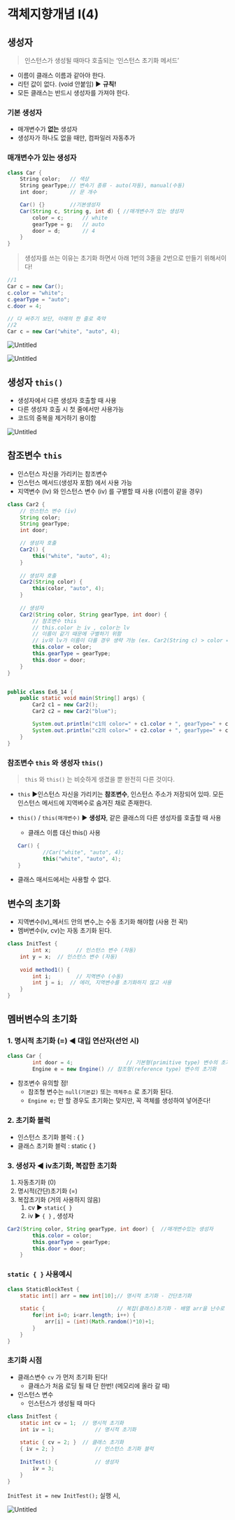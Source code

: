 # **객체지향개념 I(4)**

## **생성자**

> 인스턴스가 생성될 때마다 호출되는 ‘인스턴스 초기화 메서드’
> 
- 이름이 클래스 이름과 같아야 한다.
- 리턴 값이 없다. (void 안붙임) ▶ **규칙!**
- 모든 클래스는 반드시 생성자를 가져야 한다.

### **기본 생성자**

- 매개변수가 **없는** 생성자
- 생성자가 하나도 없을 때만, 컴파일러 자동추가

### **매개변수가 있는 생성자**

```java
class Car {
    String color;   // 색상
    String gearType;// 변속기 종류 - auto(자동), manual(수동)
    int door;       // 문 개수

    Car() {}        //기본생성자
    Car(String c, String g, int d) { //매개변수가 있는 생성자
        color = c;      // white
        gearType = g;   // auto
        door = d;       // 4
    }
}
```

> 생성자를 쓰는 이유는 초기화 하면서 아래 1번의 3줄을 2번으로 만들기 위해서이다!
> 

```java
//1
Car c = new Car();
c.color = "white";
c.gearType = "auto";
c.door = 4;

// 다 써주기 보단, 아래의 한 줄로 축약
//2
Car c = new Car("white", "auto", 4);
```

![Untitled](https://s3.us-west-2.amazonaws.com/secure.notion-static.com/ba83c104-501d-4e0b-b38f-5f965ffa48c0/Untitled.png?X-Amz-Algorithm=AWS4-HMAC-SHA256&X-Amz-Content-Sha256=UNSIGNED-PAYLOAD&X-Amz-Credential=AKIAT73L2G45EIPT3X45%2F20220212%2Fus-west-2%2Fs3%2Faws4_request&X-Amz-Date=20220212T132929Z&X-Amz-Expires=86400&X-Amz-Signature=d30e440eacb744d5bfdeb70c20114362d465d479f26487e046214a42ef172c32&X-Amz-SignedHeaders=host&response-content-disposition=filename%20%3D%22Untitled.png%22&x-id=GetObject)

![Untitled](https://s3.us-west-2.amazonaws.com/secure.notion-static.com/4d2d8aab-24fe-4b28-ab4f-cec618991d08/Untitled.png?X-Amz-Algorithm=AWS4-HMAC-SHA256&X-Amz-Content-Sha256=UNSIGNED-PAYLOAD&X-Amz-Credential=AKIAT73L2G45EIPT3X45%2F20220212%2Fus-west-2%2Fs3%2Faws4_request&X-Amz-Date=20220212T132932Z&X-Amz-Expires=86400&X-Amz-Signature=9d427d090b28a592a387cb2d9572ad16ce20ef221c2b66d73a389ad2f7e8983f&X-Amz-SignedHeaders=host&response-content-disposition=filename%20%3D%22Untitled.png%22&x-id=GetObject)

## 생성자 `this()`

- 생성자에서 다른 생성자 호출할 때 사용
- 다른 생성자 호출 시 첫 줄에서만 사용가능
- 코드의 중복을 제거하기 용이함

![Untitled](https://s3.us-west-2.amazonaws.com/secure.notion-static.com/cbf17bc1-8fc8-4cf4-9507-7d594b406dd6/Untitled.png?X-Amz-Algorithm=AWS4-HMAC-SHA256&X-Amz-Content-Sha256=UNSIGNED-PAYLOAD&X-Amz-Credential=AKIAT73L2G45EIPT3X45%2F20220212%2Fus-west-2%2Fs3%2Faws4_request&X-Amz-Date=20220212T133034Z&X-Amz-Expires=86400&X-Amz-Signature=53b580045c6bb8124e5a8af08e8addb37f86a49b37b70bc9ed0647bb985c3262&X-Amz-SignedHeaders=host&response-content-disposition=filename%20%3D%22Untitled.png%22&x-id=GetObject)

## 참조변수 `this`

- 인스턴스 자신을 가리키는 참조변수
- 인스턴스 메서드(생성자 포함) 에서 사용 가능
- 지역변수 (lv) 와 인스턴스 변수 (iv) 를 구별할 때 사용 (이름이 같을 경우)

```java
class Car2 {
	// 인스턴스 변수 (iv)
	String color;
	String gearType;
	int door;

	// 생성자 호출	
	Car2() {
		this("white", "auto", 4);
	}
	
	// 생성자 호출
	Car2(String color) {
		this(color, "auto", 4);
	}
	
	// 생성자
	Car2(String color, String gearType, int door) {
		// 참조변수 this
		// this.color 는 iv , color는 lv
		// 이름이 같기 때문에 구별하기 위함
		// iv와 lv가 이름이 다를 경우 생략 가능 (ex. Car2(String c) > color = c;
		this.color = color;
		this.gearType = gearType;
		this.door = door;
	}
}


public class Ex6_14 {
	public static void main(String[] args) {
		Car2 c1 = new Car2();	
		Car2 c2 = new Car2("blue");

		System.out.println("c1의 color=" + c1.color + ", gearType=" + c1.gearType+ ", door="+c1.door);
		System.out.println("c2의 color=" + c2.color + ", gearType=" + c2.gearType+ ", door="+c2.door);
	}
}
```

### 참조변수 `this` 와 생성자 `this()`

> `this` 와 `this()` 는 비슷하게 생겼을 뿐 완전히 다른 것이다.
> 
- `this` ▶인스턴스 자신을 가리키는 **참조변수**, 인스턴스 주소가 저장되어 있따. 모든 인스턴스 메서드에 지역벼수로 숨겨진 채로 존재한다.
- `this()` / `this(매개변수)` ▶ **생성자**, 같은 클래스의 다른 생성자를 호출할 때 사용
    - 클래스 이름 대신 this() 사용
    
    ```java
    Car() {
    		//Car("white", "auto", 4);
    		this("white", "auto", 4);
    }
    ```
    
- 클래스 매서드에서는 사용할 수 없다.

## 변수의 초기화

- 지역변수(lv)_메서드 안의 변수_는 수동 초기화 해야함 (사용 전 꼭!)
- 멤버변수(iv, cv)는 자동 초기화 된다.

```java
class InitTest {
		int x;		  // 인스턴스 변수 (자동)
    int y = x;	// 인스턴스 변수 (자동)
    
	void method1() {
        int i;		  // 지역변수 (수동)
        int j = i;	// 에러, 지역변수를 초기화하지 않고 사용
    }
}
```

## 멤버변수의 초기화

### 1. 명시적 초기화 (=) ◀ 대입 연산자(선언 시)

```java
class Car {
		int door = 4;			      // 기본형(primitive type) 변수의 초기화
		Engine e = new Engine() // 참조형(reference type) 변수의 초기화
```

- 참조변수 유의할 점!
    - 참조형 변수는 `null(기본값)` 또는 `객체주소` 로 초기화 된다.
    - `Engine e;` 만 할 경우도 초기화는 맞지만,  꼭 객체를 생성하여 넣어준다!

### 2. 초기화 블럭

- 인스턴스 초기화 블럭 : { }
- 클래스 초기화 블럭 : static { }

### 3. 생성자 ◀ iv초기화, 복잡한 초기화

1. 자동초기화 (0)
2. 명시적(간단)초기화 (=)
3. 복잡초기화 (거의 사용하지 않음)
    1. cv ▶ `static{ }`
    2. iv ▶ `{ }` , 생성자

```java
Car2(String color, String gearType, int door) {  //매개변수있는 생성자
		this.color = color;
		this.gearType = gearType;
		this.door = door;
	}
```

### `static { }` 사용예시

```java
class StaticBlockTest {
    static int[] arr = new int[10];// 명시적 초기화 - 간단초기화
    
    static {                       // 복잡(클래스)초기화 - 배열 arr을 난수로 채운다.
        for(int i=0; i<arr.length; i++) {
            arr[i] = (int)(Math.random()*10)+1;
        }
    }
}
```

### 초기화 시점

- 클래스변수 `cv` 가 먼저 초기화 된다!
    - 클래스가 처음 로딩 될 때 단 한번! (메모리에 올라 갈 때)
- 인스턴스 변수
    - 인스턴스가 생성될 때 마다

```java
class InitTest {
    static int cv = 1;  // 명시적 초기화
    int iv = 1; 		    // 명시적 초기화
    
    static { cv = 2; }  // 클래스 초기화
    { iv = 2; }			    // 인스턴스 초기화 블럭
    
    InitTest() { 		    // 생성자
        iv = 3;
    }
}
```

`InitTest it = new InitTest();` 실행 시,

![Untitled](https://s3.us-west-2.amazonaws.com/secure.notion-static.com/7c65b3b8-8b5b-429b-9ad9-833b24b967d3/Untitled.png?X-Amz-Algorithm=AWS4-HMAC-SHA256&X-Amz-Content-Sha256=UNSIGNED-PAYLOAD&X-Amz-Credential=AKIAT73L2G45EIPT3X45%2F20220215%2Fus-west-2%2Fs3%2Faws4_request&X-Amz-Date=20220215T132920Z&X-Amz-Expires=86400&X-Amz-Signature=e338dc5a4f1c79ecd911bedd8b5155f12f05e24cd6e8300f85af752d7f323f2a&X-Amz-SignedHeaders=host&response-content-disposition=filename%20%3D%22Untitled.png%22&x-id=GetObject)
